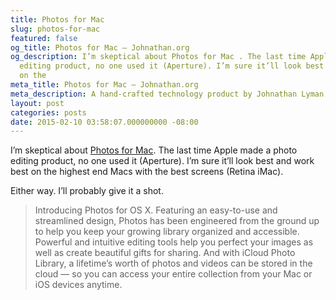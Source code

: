 ```yaml
---
title: Photos for Mac
slug: photos-for-mac
featured: false
og_title: Photos for Mac – Johnathan.org
og_description: I’m skeptical about Photos for Mac . The last time Apple made a photo
  editing product, no one used it (Aperture). I’m sure it’ll look best and work best
  on the
meta_title: Photos for Mac – Johnathan.org
meta_description: A hand-crafted technology product by Johnathan Lyman
layout: post
categories: posts
date: 2015-02-10 03:58:07.000000000 -08:00
---
```


I’m skeptical about [Photos for Mac](http://www.apple.com/macos/photos). The last time Apple made a photo editing product, no one used it (Aperture). I’m sure it’ll look best and work best on the highest end Macs with the best screens (Retina iMac).

Either way. I’ll probably give it a shot.

> Introducing Photos for OS X. Featuring an easy-to-use and streamlined design, Photos has been engineered from the ground up to help you keep your growing library organized and accessible. Powerful and intuitive editing tools help you perfect your images as well as create beautiful gifts for sharing. And with iCloud Photo Library, a lifetime’s worth of photos and videos can be stored in the cloud — so you can access your entire collection from your Mac or iOS devices anytime.

